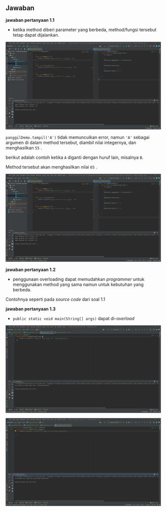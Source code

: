 ## Jawaban

**jawaban pertanyaan 1.1**

- ketika method diberi parameter yang berbeda,
method/fungsi tersebut tetap dapat dijalankan.

![contoh 1!](output-code-1.1.png)

`panggilDemo.tampil('A')` tidak memunculkan error,
namun `'A'` sebagai argumen di dalam method tersebut,
diambil nilai integernya, dan menghasilkan `55` .

berikut adalah contoh ketika `A` diganti dengan 
huruf lain, misalnya `B`. 

Method tersebut akan menghasilkan nilai `65` .

![contoh 2!](output-code-1.1-versi2.png)


**jawaban pertanyaan 1.2**

- penggunaan overloading dapat memudahkan 
*programmer* untuk menggunakan method yang sama 
  namun untuk kebutuhan yang berbeda.
  
Contohnya seperti pada *source code* 
dari soal 1.1 

**jawaban pertanyaan 1.3**

- `public static void main(String[] args)` dapat di-*overload* 

![contoh main method tanpa modif!](output-code-1.3.png)

![contoh main method dengan modif!](output-code-1.3-modif.png)
